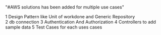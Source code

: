 "#AWS solutions has been added for multiple use cases" 

1 Design Pattern  like Unit of workdone and Generic Repository  
2 db connection
3 Authentication And Authorization
4 Controllers to add sample data
5 Test Cases for each uses cases


